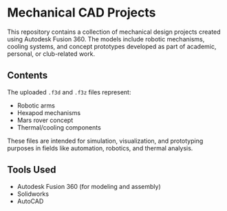 #  Mechanical CAD Projects

This repository contains a collection of mechanical design projects created using Autodesk Fusion 360. The models include robotic mechanisms, cooling systems, and concept prototypes developed as part of academic, personal, or club-related work.

##  Contents

The uploaded `.f3d` and `.f3z` files represent:
- Robotic arms
- Hexapod mechanisms
- Mars rover concept
- Thermal/cooling components

These files are intended for simulation, visualization, and prototyping purposes in fields like automation, robotics, and thermal analysis.

## Tools Used
- Autodesk Fusion 360 (for modeling and assembly)
- Solidworks
-  AutoCAD


